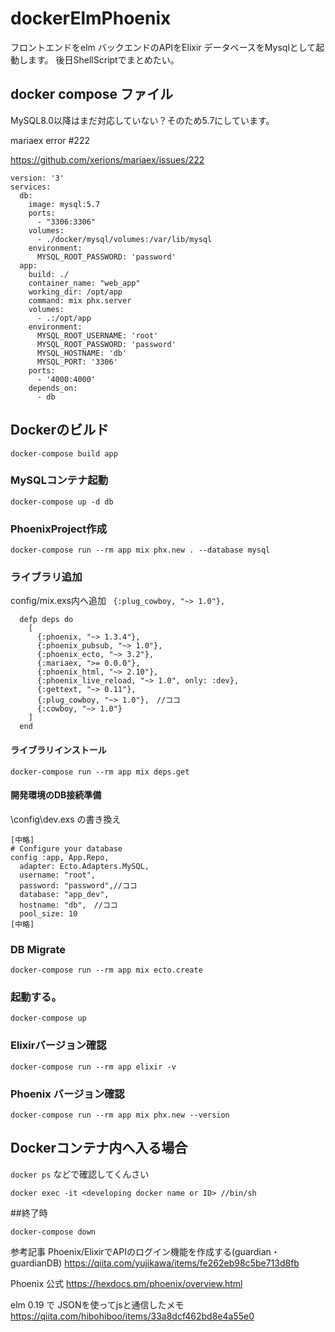 # dockerElmPhoenix
フロントエンドをelm バックエンドのAPIをElixir
データベースをMysqlとして起動します。
後日ShellScriptでまとめたい。

## docker compose ファイル
MySQL8.0以降はまだ対応していない？そのため5.7にしています。

mariaex error #222

https://github.com/xerions/mariaex/issues/222
```
version: '3'
services:
  db:
    image: mysql:5.7
    ports:
      - "3306:3306"
    volumes:
      - ./docker/mysql/volumes:/var/lib/mysql
    environment:
      MYSQL_ROOT_PASSWORD: 'password'      
  app:
    build: ./
    container_name: "web_app"
    working_dir: /opt/app
    command: mix phx.server
    volumes:
      - .:/opt/app
    environment:
      MYSQL_ROOT_USERNAME: 'root'
      MYSQL_ROOT_PASSWORD: 'password'
      MYSQL_HOSTNAME: 'db'
      MYSQL_PORT: '3306'
    ports:
      - '4000:4000'
    depends_on:
      - db

```
## Dockerのビルド
```
docker-compose build app
```
### MySQLコンテナ起動
```
docker-compose up -d db
```

### PhoenixProject作成
```
docker-compose run --rm app mix phx.new . --database mysql
```
### ライブラリ追加
config/mix.exs内へ追加
` {:plug_cowboy, "~> 1.0"},`
 

```
  defp deps do
    [
      {:phoenix, "~> 1.3.4"},
      {:phoenix_pubsub, "~> 1.0"},
      {:phoenix_ecto, "~> 3.2"},
      {:mariaex, ">= 0.0.0"},
      {:phoenix_html, "~> 2.10"},
      {:phoenix_live_reload, "~> 1.0", only: :dev},
      {:gettext, "~> 0.11"},
      {:plug_cowboy, "~> 1.0"},　//ココ
      {:cowboy, "~> 1.0"}
    ]
  end
```
#### ライブラリインストール
```
docker-compose run --rm app mix deps.get
```
#### 開発環境のDB接続準備
\config\dev.exs の書き換え
```
[中略]
# Configure your database
config :app, App.Repo,
  adapter: Ecto.Adapters.MySQL,
  username: "root",
  password: "password",//ココ
  database: "app_dev",
  hostname: "db",　//ココ
  pool_size: 10
[中略]

```

### DB Migrate
```
docker-compose run --rm app mix ecto.create
```
### 起動する。
```
docker-compose up
```

### Elixirバージョン確認
```
docker-compose run --rm app elixir -v
```
### Phoenix バージョン確認
```
docker-compose run --rm app mix phx.new --version
```

## Dockerコンテナ内へ入る場合
`docker ps` などで確認してくんさい
```
docker exec -it <developing docker name or ID> //bin/sh
```

##終了時
```
docker-compose down
```

参考記事
Phoenix/ElixirでAPIのログイン機能を作成する(guardian・guardianDB) https://qiita.com/yujikawa/items/fe262eb98c5be713d8fb

Phoenix 公式
https://hexdocs.pm/phoenix/overview.html

elm 0.19 で JSONを使ってjsと通信したメモ https://qiita.com/hibohiboo/items/33a8dcf462bd8e4a55e0

